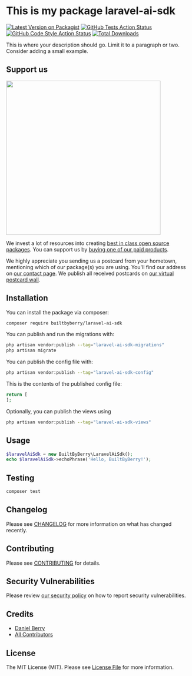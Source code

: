 # This is my package laravel-ai-sdk

[![Latest Version on Packagist](https://img.shields.io/packagist/v/builtbyberry/laravel-ai-sdk.svg?style=flat-square)](https://packagist.org/packages/builtbyberry/laravel-ai-sdk)
[![GitHub Tests Action Status](https://img.shields.io/github/actions/workflow/status/builtbyberry/laravel-ai-sdk/run-tests.yml?branch=main&label=tests&style=flat-square)](https://github.com/builtbyberry/laravel-ai-sdk/actions?query=workflow%3Arun-tests+branch%3Amain)
[![GitHub Code Style Action Status](https://img.shields.io/github/actions/workflow/status/builtbyberry/laravel-ai-sdk/fix-php-code-style-issues.yml?branch=main&label=code%20style&style=flat-square)](https://github.com/builtbyberry/laravel-ai-sdk/actions?query=workflow%3A"Fix+PHP+code+style+issues"+branch%3Amain)
[![Total Downloads](https://img.shields.io/packagist/dt/builtbyberry/laravel-ai-sdk.svg?style=flat-square)](https://packagist.org/packages/builtbyberry/laravel-ai-sdk)

This is where your description should go. Limit it to a paragraph or two. Consider adding a small example.

## Support us

[<img src="https://github-ads.s3.eu-central-1.amazonaws.com/laravel-ai-sdk.jpg?t=1" width="419px" />](https://spatie.be/github-ad-click/laravel-ai-sdk)

We invest a lot of resources into creating [best in class open source packages](https://spatie.be/open-source). You can support us by [buying one of our paid products](https://spatie.be/open-source/support-us).

We highly appreciate you sending us a postcard from your hometown, mentioning which of our package(s) you are using. You'll find our address on [our contact page](https://spatie.be/about-us). We publish all received postcards on [our virtual postcard wall](https://spatie.be/open-source/postcards).

## Installation

You can install the package via composer:

```bash
composer require builtbyberry/laravel-ai-sdk
```

You can publish and run the migrations with:

```bash
php artisan vendor:publish --tag="laravel-ai-sdk-migrations"
php artisan migrate
```

You can publish the config file with:

```bash
php artisan vendor:publish --tag="laravel-ai-sdk-config"
```

This is the contents of the published config file:

```php
return [
];
```

Optionally, you can publish the views using

```bash
php artisan vendor:publish --tag="laravel-ai-sdk-views"
```

## Usage

```php
$laravelAiSdk = new BuiltByBerry\LaravelAiSdk();
echo $laravelAiSdk->echoPhrase('Hello, BuiltByBerry!');
```

## Testing

```bash
composer test
```

## Changelog

Please see [CHANGELOG](CHANGELOG.md) for more information on what has changed recently.

## Contributing

Please see [CONTRIBUTING](CONTRIBUTING.md) for details.

## Security Vulnerabilities

Please review [our security policy](../../security/policy) on how to report security vulnerabilities.

## Credits

- [Daniel Berry](https://github.com/builtbyberry)
- [All Contributors](../../contributors)

## License

The MIT License (MIT). Please see [License File](LICENSE.md) for more information.
